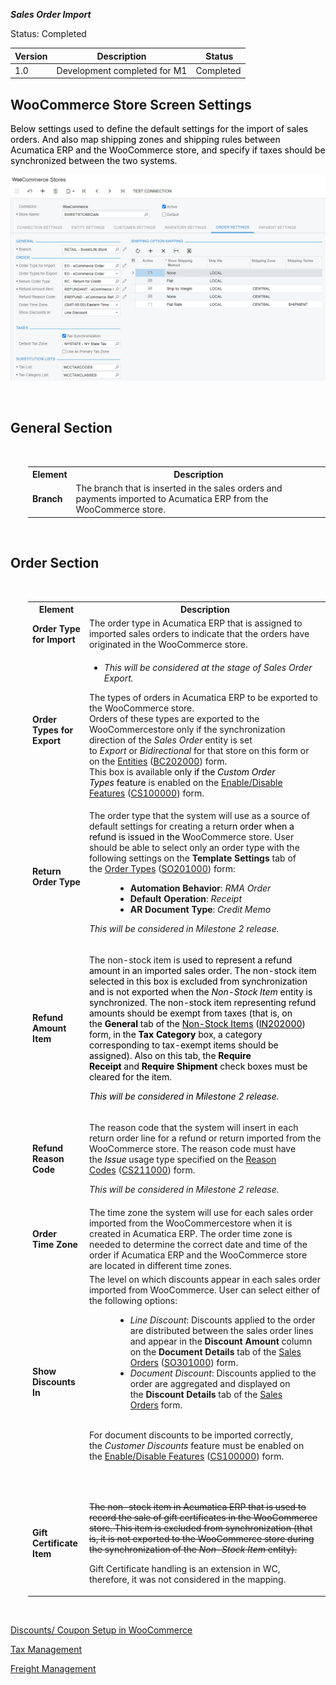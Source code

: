 ***Sales Order Import***
<p>Status:&nbsp;<span>Completed</span></p>
<table>
<thead>
<tr>
<th>
<div class="tablesorter-header-inner">
<div class="tablesorter-header-inner">
<div class="tablesorter-header-inner">Version</div></div></div></th>
<th>
<div class="tablesorter-header-inner">
<div class="tablesorter-header-inner">
<div class="tablesorter-header-inner">Description</div></div></div></th>
<th colspan="1">
<div class="tablesorter-header-inner">
<div class="tablesorter-header-inner">
<div class="tablesorter-header-inner">&nbsp;Status</div></div></div></th></tr></thead>
<tbody>
<tr>
<td>1.0</td>
<td>Development completed for M1</td>
<td colspan="1">Completed</td></tr></tbody></table>
<p><ac:structured-macro ac:macro-id="97077dbe-a89e-4b44-b2f5-447979bec381" ac:name="toc" ac:schema-version="1" /></p>
<h2>WooCommerce Store Screen Settings</h2>
<p><span style="color: rgb(0,0,0);">Below settings used to define the default settings for the import of sales orders. And also map shipping zones and shipping rules between Acumatica ERP and the WooCommerce store, and specify if taxes should be synchronized between the two systems.</span></p>

![Screenshot](/Documentation/Specifications/Spec%20Images/SO1.png)

<p>&nbsp;</p>
<h2 class="wikiH2 separator">General Section</h2>
<div class="section sH2" style="margin-left: 2.0em;">
<p>&nbsp;</p>
<table>
<tbody>
<tr>
<th>Element</th>
<th>Description</th></tr>
<tr>
<td><strong>Branch</strong></td>
<td>The branch that is inserted in the sales orders and payments imported to Acumatica ERP from the WooCommerce store.</td></tr></tbody></table>
<p>&nbsp;</p></div>
<h2 class="wikiH2 separator">Order Section</h2>
<div class="section sH2" style="margin-left: 2.0em;">
<p>&nbsp;</p>
<table>
<tbody>
<tr>
<th>Element</th>
<th>Description</th></tr>
<tr>
<td><strong>Order Type for Import</strong></td>
<td>The order type in Acumatica ERP that is assigned to imported sales orders to indicate that the orders have originated in the WooCommerce store.</td></tr>
<tr>
<td><strong>Order Types for Export</strong></td>
<td>
<ul>
<li><em>This will be considered at the stage of Sales Order Export.</em></li></ul>
<p>The types of orders in Acumatica ERP to be exported to the WooCommerce store.<br />Orders of these types are exported to the WooCommercestore only if the synchronization direction of the&nbsp;<em>Sales Order</em>&nbsp;entity is set to&nbsp;<em>Export</em>&nbsp;or&nbsp;<em>Bidirectional</em>&nbsp;for that store on this form or on the&nbsp;<a class="wikilink pagelink" href="http://dlk1pde165/AcumaticaDB21R1Beta2/(W(50))/Wiki/ShowWiki.aspx?wikiname=HelpRoot_Commerce&amp;PageID=4cde0075-c943-4f6a-b8be-ac265121b79b">Entities</a>&nbsp;(<a class="wikilink pagelink" href="http://dlk1pde165/AcumaticaDB21R1Beta2/?ScreenId=BC202000">BC202000</a>) form.<br />This box is available<span style="color: rgb(0,0,0);"> only if the&nbsp;<em>Custom Order Types</em>&nbsp;feature</span> is enabled on the&nbsp;<a class="wikilink pagelink" href="http://dlk1pde165/AcumaticaDB21R1Beta2/(W(50))/Wiki/ShowWiki.aspx?wikiname=HelpRoot_FormReference&amp;PageID=c1555e43-1bc5-4f6f-ba9d-b323f94d8a6b">Enable/Disable Features</a>&nbsp;(<a class="wikilink pagelink" href="http://dlk1pde165/AcumaticaDB21R1Beta2/?ScreenId=CS100000">CS100000</a>) form.</p></td></tr>
<tr>
<td><strong>Return Order Type</strong></td>
<td>The order type that the system will use as a source of default settings for creating a retu<span style="color: rgb(0,0,0);">rn order when a refund is issued in the W</span>ooCommerce store. User should be able to select only an order type with the following settings on the&nbsp;<strong>Template Settings</strong>&nbsp;tab of the&nbsp;<a class="wikilink pagelink" href="http://dlk1pde165/AcumaticaDB21R1Beta2/(W(50))/Wiki/ShowWiki.aspx?wikiname=HelpRoot_FormReference&amp;PageID=e6984218-4260-4438-99e1-aee2b3765369">Order Types</a>&nbsp;(<a class="wikilink pagelink" href="http://dlk1pde165/AcumaticaDB21R1Beta2/?ScreenId=SO201000">SO201000</a>) form:<a class="wikilink anchorlink"></a>
<ul class="wikibulletlist" style="margin-left: 3.0em;">
<li class="wikibullet"><strong>Automation Behavior</strong>:&nbsp;<em>RMA Order</em></li>
<li class="wikibullet"><strong>Default Operation</strong>:&nbsp;<em>Receipt</em></li>
<li class="wikibullet"><strong>AR Document Type</strong>:&nbsp;<em>Credit Memo</em></li></ul>
<p class="wikibullet"><em>This will be considered in Milestone 2 release.</em></p></td></tr>
<tr>
<td><strong>Refund Amount Item</strong></td>
<td>
<p>The non-stock item is <span style="color: rgb(0,0,0);">used to represent a refund amount in an imported sales order. The non-stock item selected in this box is excluded from synchronization and is not exported when the&nbsp;<em>Non-Stock Item</em>&nbsp;entity is synchronized. The non-stock item representing refund amounts should be exempt from taxes (that is, on the&nbsp;<strong>General</strong>&nbsp;tab of the&nbsp;<a class="wikilink pagelink" href="http://dlk1pde165/AcumaticaDB21R1Beta2/(W(50))/Wiki/ShowWiki.aspx?wikiname=HelpRoot_FormReference&amp;PageID=bf68dd4f-63d4-460d-8dc0-9152f2bd6bf1"><span style="color: rgb(0,0,0);">Non-Stock Items</span></a>&nbsp;(<a class="wikilink pagelink" href="http://dlk1pde165/AcumaticaDB21R1Beta2/?ScreenId=IN202000"><span style="color: rgb(0,0,0);">IN202000</span></a>) form, in the&nbsp;<strong>Tax Category</strong>&nbsp;box, a category corresponding to tax-exempt items should be assigned). Also on this tab, the&nbsp;<strong>Require Receipt</strong>&nbsp;and&nbsp;<strong>Require Shipment</strong>&nbsp;check boxes must be cleared for the item.</span></p>
<p><span style="color: rgb(0,0,0);"><em>This will be considered in Milestone 2 release.</em></span></p></td></tr>
<tr>
<td><strong>Refund Reason Code</strong></td>
<td>
<p>The reason code that the system will insert in each return order line for a refund or return imported from the WooCommerce store. The reason code must have the&nbsp;<span style="color: rgb(0,0,0);"><em>Issue</em>&nbsp;</span>usage type specified on the&nbsp;<a class="wikilink pagelink" href="http://dlk1pde165/AcumaticaDB21R1Beta2/(W(50))/Wiki/ShowWiki.aspx?wikiname=HelpRoot_FormReference&amp;PageID=fe53f1bf-3670-465e-8b7c-922d8246f123">Reason Codes</a>&nbsp;(<a class="wikilink pagelink" href="http://dlk1pde165/AcumaticaDB21R1Beta2/?ScreenId=CS211000">CS211000</a>) form.</p>
<p><em>This will be considered in Milestone 2 release.</em></p></td></tr>
<tr>
<td><strong>Order Time Zone</strong></td>
<td>The time zone the system will use for each sales order imported from the WooCommercestore when it is created in Acumatica ERP. The order time zone is needed to determine the correct date and time of the order if Acumatica ERP and the WooCommerce store are located in different time zones.</td></tr>
<tr>
<td><strong>Show Discounts In</strong></td>
<td>The level on which discounts appear in each sales order imported from WooCommerce. User can select either of the following options:<a class="wikilink anchorlink"></a>
<ul class="wikibulletlist" style="margin-left: 3.0em;">
<li class="wikibullet"><em>Line Discount</em>: Discounts applied to the order are distributed between the sales order lines and appear in the&nbsp;<strong>Discount Amount</strong>&nbsp;column on the&nbsp;<strong>Document Details</strong>&nbsp;tab of the&nbsp;<a class="wikilink pagelink" href="http://dlk1pde165/AcumaticaDB21R1Beta2/(W(50))/Wiki/ShowWiki.aspx?wikiname=HelpRoot_FormReference&amp;PageID=19e4021c-1b84-49fd-be12-0320c5f1c7e5">Sales Orders</a>&nbsp;(<a class="wikilink pagelink" href="http://dlk1pde165/AcumaticaDB21R1Beta2/?ScreenId=SO301000">SO301000</a>) form.</li>
<li class="wikibullet"><em>Document Discount</em>: Discounts applied to the order are aggregated and displayed on the&nbsp;<strong>Discount Details</strong>&nbsp;tab of the&nbsp;<a class="wikilink pagelink" href="http://dlk1pde165/AcumaticaDB21R1Beta2/(W(50))/Wiki/ShowWiki.aspx?wikiname=HelpRoot_FormReference&amp;PageID=19e4021c-1b84-49fd-be12-0320c5f1c7e5">Sales Orders</a>&nbsp;form.<br /><br /></li></ul>
<div class="GrayBox WarnBox">
<p><span>For document discounts to be imported correctly, the&nbsp;</span><em>Customer Discounts</em><span>&nbsp;feature must be enabled on the&nbsp;</span><a class="wikilink pagelink" href="http://dlk1pde165/AcumaticaDB21R1Beta2/(W(50))/Wiki/ShowWiki.aspx?wikiname=HelpRoot_FormReference&amp;PageID=c1555e43-1bc5-4f6f-ba9d-b323f94d8a6b">Enable/Disable Features</a><span>&nbsp;(</span><a class="wikilink pagelink" href="http://dlk1pde165/AcumaticaDB21R1Beta2/?ScreenId=CS100000">CS100000</a><span>) form.</span></p>
<p>&nbsp;</p></div></td></tr>
<tr>
<td><strong>Gift Certificate Item</strong></td>
<td>
<p><s>The non-stock item in Acumatica ERP that is used to record the sale of gift certificates in the WooCommerce store. This item is excluded from synchronization (that is, it is not exported to the WooCommerce store during the synchronization of the&nbsp;<em>Non-Stock Item</em>&nbsp;entity).</s></p>
<p>Gift Certificate handling is an extension in WC, therefore, it was not considered in the mapping.</p></td></tr></tbody></table>
<p>&nbsp;</p></div>

<a href="https://github.com/Acumatica/Acumatica-WooCommerce/blob/2021R104/Documentation/Specifications/Discount%20Management.md"> Discounts/ Coupon Setup in WooCommerce</a>

<a href="https://github.com/Acumatica/Acumatica-WooCommerce/blob/2021R104/Documentation/Specifications/Tax%20Management.md"> Tax Management </a>

<a href="https://github.com/Acumatica/Acumatica-WooCommerce/blob/2021R104/Documentation/Specifications/Freight%20Management.md"> Freight Management</a>
